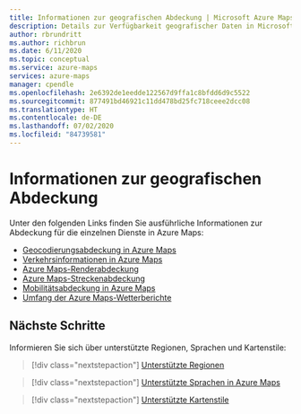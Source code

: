 ```yaml
---
title: Informationen zur geografischen Abdeckung | Microsoft Azure Maps
description: Details zur Verfügbarkeit geografischer Daten in Microsoft Azure Maps.
author: rbrundritt
ms.author: richbrun
ms.date: 6/11/2020
ms.topic: conceptual
ms.service: azure-maps
services: azure-maps
manager: cpendle
ms.openlocfilehash: 2e6392de1eedde122567d9ffa1c8bfdd6d9c5522
ms.sourcegitcommit: 877491bd46921c11dd478bd25fc718ceee2dcc08
ms.translationtype: HT
ms.contentlocale: de-DE
ms.lasthandoff: 07/02/2020
ms.locfileid: "84739581"
---
```

# <a name="geographic-coverage-information"></a>Informationen zur geografischen Abdeckung

Unter den folgenden Links finden Sie ausführliche Informationen zur Abdeckung für die einzelnen Dienste in Azure Maps:

* [Geocodierungsabdeckung in Azure Maps](geocoding-coverage.md)
* [Verkehrsinformationen in Azure Maps](traffic-coverage.md)
* [Azure Maps-Renderabdeckung](render-coverage.md)
* [Azure Maps-Streckenabdeckung](routing-coverage.md)
* [Mobilitätsabdeckung in Azure Maps](mobility-coverage.md)
* [Umfang der Azure Maps-Wetterberichte](weather-coverage.md)

## <a name="next-steps"></a>Nächste Schritte

Informieren Sie sich über unterstützte Regionen, Sprachen und Kartenstile:

> [!div class="nextstepaction"]
> [Unterstützte Regionen](about-azure-maps.md#supported-regions)

> [!div class="nextstepaction"]
> [Unterstützte Sprachen in Azure Maps](supported-languages.md)

> [!div class="nextstepaction"]
> [Unterstützte Kartenstile](supported-map-styles.md)